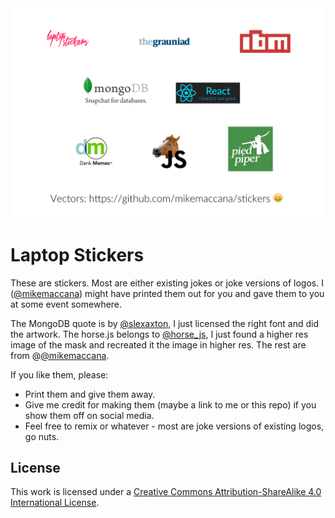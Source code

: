 <img src="preview.png" style="width: 600px;"/>

# Laptop Stickers

These are stickers. Most are either existing jokes or joke versions of logos. I ([@mikemaccana](http://twitter.com/mikemaccana)) might have printed them out for you and gave them to you at some event somewhere.

The MongoDB quote is by [@slexaxton](http://twitter.com/slexaxton), I just licensed the right font and did the artwork. The horse.js belongs to [@horse_js](http://twitter.com/horse_js), I just found a higher res image of the mask and recreated it the image in higher res. The rest are from @[@mikemaccana](http://twitter.com/mikemaccana).

If you like them, please:

 - Print them and give them away.
 - Give me credit for making them (maybe a link to me or this repo) if you show them off on social media.
 - Feel free to remix or whatever - most are joke versions of existing logos, go nuts.

## License

This work is licensed under a [Creative Commons Attribution-ShareAlike 4.0 International License](http://creativecommons.org/licenses/by-sa/4.0/).
